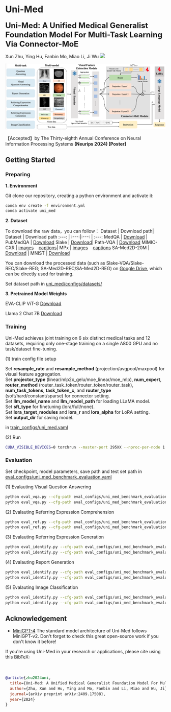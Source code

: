 # Uni-Med

<font size='5'>**Uni-Med: A Unified Medical Generalist Foundation Model For Multi-Task Learning Via Connector-MoE**</font>

Xun Zhu, Ying Hu, Fanbin Mo, Miao Li, Ji Wu <a href='https://arxiv.org/abs/2409.17508'><img src='https://img.shields.io/badge/Paper-Arxiv-red'></a> 

![Logo](./images/architecture.png)

【Accepted】by The Thirty-eighth Annual Conference on Neural Information Processing Systems **(Neurips 2024) [Poster]**

## Getting Started
### Preparing

**1. Environment**

Git clone our repository, creating a python environment and activate it:

```bash
conda env create -f environment.yml
conda activate uni_med
```

**2. Dataset**

To download the raw data，you can follow：
Dataset | Download path| Dataset | Download path
:---: | :---:|:---: | :---:
MedQA |  [Download](https://github.com/jind11/MedQA) | PubMedQA | [Download](https://github.com/pubmedqa/pubmedqa)
Slake |  [Download](https://www.med-vqa.com/slake)| Path-VQA  |  [Download](https://github.com/UCSD-AI4H/PathVQA)
MIMIC-CXR |  <a href="https://physionet.org/content/mimic-cxr-jpg/2.1.0">images</a> &nbsp;&nbsp;  <a href="https://huggingface.co/datasets/chaoyi-wu/RadFM_data_csv"> captions</a>| MPx |  <a href="https://huggingface.co/datasets/chaoyi-wu/MedPix-Images">images</a> &nbsp;&nbsp;  <a href="https://huggingface.co/datasets/chaoyi-wu/RadFM_data_csv"> captions</a>
SA-Med2D-20M |  [Download](https://openxlab.org.cn/datasets/GMAI/SA-Med2D-20M) | MNIST |  [Download](https://medmnist.com )

You can download the processed data (such as Slake-VQA/Slake-REC/Slake-REG; SA-Med2D-REC/SA-Med2D-REG) on [Google Drive](https://), which can be directly used for training.

Set dataset path in [uni_med/configs/datasets/](./uni_med/configs/datasets/) 

**3. Pretrained Model Weights**

EVA-CLIP ViT-G [Download](https://storage.googleapis.com/sfr-vision-language-research/LAVIS/models/BLIP2/eva_vit_g.pth)

Llama 2 Chat 7B [Download](https://huggingface.co/meta-llama/Llama-2-7b-chat-hf/tree/main)


### Training

Uni-Med achieves joint training on 6 six distinct medical tasks and 12 datasets, requiring only one-stage training on a single A800 GPU and no task/dataset fine-tuning. 

(1) train config file setup

Set **resample_rate** and **resample_method** (projection/avgpool/maxpool) for visual feature aggregation.  
Set **projector_type** (linear/mlp2x_gelu/moe_linear/moe_mlp), **num_expert**, **router_method** (router_task_token/router_token/router_task), **num_task_tokens**, **task_token_c**, and **router_type** (soft/hard/constant/sparse) for connector setting.   
Set **llm_model_name** and **llm_model_path** for loading LLaMA model.   
Set **sft_type** for finetuning (lora/full/none).   
Set **lora_target_modules** and **lora_r** and **lora_alpha** for LoRA setting.  
Set **output_dir** for saving model. 

in [train_configs/uni_med.yaml](./train_configs/uni_med.yaml) 


(2) Run

```bash
CUDA_VISIBLE_DEVICES=0 torchrun --master-port 295XX --nproc-per-node 1 train.py --cfg-path train_configs/uni_med.yaml
```


### Evaluation

Set checkpoint, model parameters, save path and test set path in [eval_configs/uni_med_benchmark_evaluation.yaml](./eval_configs/uni_med_benchmark_evaluation.yaml) 

(1) Evalauting Visual Question Answering

```bash
python eval_vqa.py --cfg-path eval_configs/uni_med_benchmark_evaluation.yaml --dataset slakevqa_en
python eval_vqa.py --cfg-path eval_configs/uni_med_benchmark_evaluation.yaml --dataset path_vqa
```

(2) Evalauting Referring Expression Comprehension

```bash
python eval_ref.py --cfg-path eval_configs/uni_med_benchmark_evaluation.yaml --dataset ref_slake
python eval_ref.py --cfg-path eval_configs/uni_med_benchmark_evaluation.yaml --dataset ref_sa_med
```

(3) Evalauting Referring Expression Generation

```bash
python eval_identify.py --cfg-path eval_configs/uni_med_benchmark_evaluation.yaml --dataset invref_slake
python eval_identify.py --cfg-path eval_configs/uni_med_benchmark_evaluation.yaml --dataset invref_sa_med
```

(4) Evalauting Report Generation

```bash
python eval_identify.py --cfg-path eval_configs/uni_med_benchmark_evaluation.yaml --dataset mimic_caption
python eval_identify.py --cfg-path eval_configs/uni_med_benchmark_evaluation.yaml --dataset medpix_single
```

(5) Evalauting Image Classification

```bash
python eval_identify.py --cfg-path eval_configs/uni_med_benchmark_evaluation.yaml --dataset medmnist_2d_derma
python eval_identify.py --cfg-path eval_configs/uni_med_benchmark_evaluation.yaml --dataset medmnist_2d_organs
```


## Acknowledgement
+ [MiniGPT-4](https://github.com/Vision-CAIR/MiniGPT-4) The standard model architecture of Uni-Med follows MiniGPT-v2. Don't forget to check this great open-source work if you don't know it before!

If you're using Uni-Med in your research or applications, please cite using this BibTeX:
```bibtex


@article{zhu2024uni,
  title={Uni-Med: A Unified Medical Generalist Foundation Model For Multi-Task Learning Via Connector-MoE},
  author={Zhu, Xun and Hu, Ying and Mo, Fanbin and Li, Miao and Wu, Ji},
  journal={arXiv preprint arXiv:2409.17508},
  year={2024}
}
